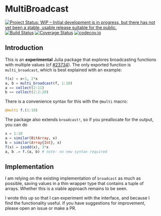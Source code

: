 # MultiBroadcast

[![Project Status: WIP – Initial development is in progress, but there has not yet been a stable, usable release suitable for the public.](http://www.repostatus.org/badges/latest/wip.svg)](http://www.repostatus.org/#wip)
[![Build Status](https://travis-ci.org/tpapp/MultiBroadcast.jl.svg?branch=master)](https://travis-ci.org/tpapp/MultiBroadcast.jl)
[![Coverage Status](https://coveralls.io/repos/tpapp/MultiBroadcast.jl/badge.svg?branch=master&service=github)](https://coveralls.io/github/tpapp/MultiBroadcast.jl?branch=master)
[![codecov.io](http://codecov.io/github/tpapp/MultiBroadcast.jl/coverage.svg?branch=master)](http://codecov.io/github/tpapp/MultiBroadcast.jl?branch=master)

## Introduction

This is an **experimental** Julia package that explores broadcasting functions
with multiple values (cf
[#23734](https://github.com/JuliaLang/julia/issues/23734)). The only
exported function is `multi_broadcast`, which is best explained with
an example:

```julia
f(x) = x+1, 2*x
a, b = multi_broadcast(f, 1:10)
a == collect(2:11)
b == collect(2:2:20)
```
There is a convenience syntax for this with the `@multi` macro:
```julia
@multi f.(1:10)
```

The package also extends `broadcast!`, so if you preallocate for the output, you can do
```julia
x = 1:10
a = similar(BitArray, x)
b = similar(Array{Int}, x)
f(x) = isodd(x), 3*x
a, b .= f.(a, b) # note: no new syntax required
```

## Implementation

I am relying on the existing implementation of `broadcast` as much as
possible, saving values in a thin wrapper type that contains a tuple
of arrays. Whether this is a viable approach remains to be seen.

I wrote this up so that I can experiment with the interface, and
because I find the functionality useful. If you have suggestions for
improvement, please open an issue or make a PR.
